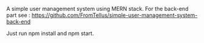 A simple user management system using MERN stack. For the back-end part see : https://github.com/FromTellus/simple-user-management-system-back-end

Just run npm install and npm start.